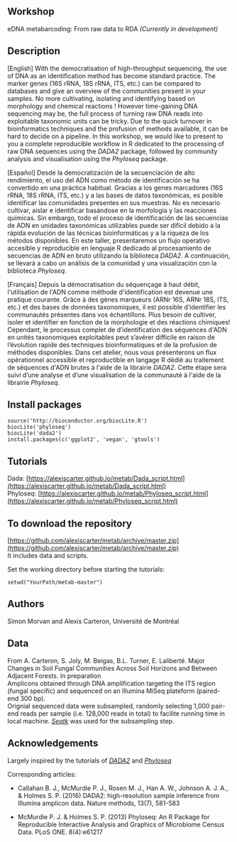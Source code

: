 ## Workshop
eDNA metabarcoding: From raw data to RDA
_(Currently in development)_

## Description

[English]
With the democratisation of high-throughput sequencing, the use of DNA as an identification method has become standard practice. The marker genes (16S rRNA, 18S rRNA, ITS, etc.) can be compared to databases and give an overview of the communities present in your samples. No more cultivating, isolating and identifying based on morphology and chemical reactions ! However time-gaining DNA sequencing may be, the full process of turning raw DNA reads into exploitable taxonomic units can be tricky. Due to the quick turnover in bioinformatics techniques and the profusion of methods available, it can be hard to decide on a pipeline. In this workshop, we would like to present to you a complete reproducible workflow in R dedicated to the processing of raw DNA sequences using the _DADA2_ package, followed by community analysis and visualisation using the _Phyloseq_ package.

[Español]
Desde la democratización de la secuenciación de alto rendimiento, el uso del ADN como método de identificación se ha convertido en una práctica habitual. Gracias a los genes marcadores (16S rRNA, 18S rRNA, ITS, etc.) y a las bases de datos taxonómicas, es posible identificar las comunidades presentes en sus muestras. No es necesario cultivar, aislar e identificar basándose en la morfología y las reacciones químicas. Sin embargo, todo el proceso de identificación de las secuencias de ADN en unidades taxonómicas utilizables puede ser difícil debido a la rápida evolución de las técnicas bioinformáticas y a la riqueza de los métodos disponibles. En este taller, presentaremos un flujo operativo accesible y reproducible en lenguaje R dedicado al procesamiento de secuencias de ADN en bruto utilizando la biblioteca _DADA2_. A continuación, se llevará a cabo un análisis de la comunidad y una visualización con la biblioteca _Phyloseq_.

[Français]
Depuis la démocratisation du séquençage à haut débit, l'utilisation de l'ADN comme méthode d'identification est devenue une pratique courante. Grâce à des gènes marqueurs (ARNr 16S, ARNr 18S, ITS, etc.) et des bases de données taxonomiques, il est possible d’identifier les communautés présentes dans vos échantillons. Plus besoin de cultiver, isoler et identifier en fonction de la morphologie et des réactions chimiques! Cependant, le processus complet de d’identification des séquences d'ADN en unités taxonomiques exploitables peut s’avérer difficile en raison de l’évolution rapide des techniques bioinformatiques et de la profusion de méthodes disponibles. Dans cet atelier, nous vous présenterons un flux opérationnel accessible et reproductible en langage R dédié au traitement de séquences d'ADN brutes à l'aide de la librairie _DADA2_. Cette étape sera suivi d’une analyse et d’une visualisation de la communauté à l'aide de la librairie _Phyloseq_.

## Install packages
```
source('http://bioconductor.org/biocLite.R')
biocLite('phyloseq')
biocLite('dada2')
install.packages(c('ggplot2', 'vegan', 'gtools')
```

## Tutorials
Dada: [https://alexiscarter.github.io/metab/Dada_script.html](https://alexiscarter.github.io/metab/Dada_script.html)  
Phyloseq: [https://alexiscarter.github.io/metab/Phyloseq_script.html](https://alexiscarter.github.io/metab/Phyloseq_script.html)

## To download the repository
[https://github.com/alexiscarter/metab/archive/master.zip](https://github.com/alexiscarter/metab/archive/master.zip)  
It includes data and scripts.
<br>

Set the working directory before starting the tutorials:  
```
setwd("YourPath/metab-master")
```

## Authors
Simon Morvan and Alexis Carteron,
Université de Montréal

## Data  
From A. Carteron, S. Joly, M. Beigas, B.L. Turner, E. Laliberté. Major Changes in Soil Fungal Communities Across Soil Horizons and Between Adjacent Forests. In preparation  
Amplicons obtained through DNA amplification targeting the ITS region (fungal specific) and sequenced on an Illumina MiSeq plateform (paired-end 300 bp).  
Orignial sequenced data were subsampled, randomly selecting 1,000 pair-end reads per sample (i.e. 128,000 reads in total) to facilite running time in local machine. [_Seqtk_](https://github.com/lh3/seqtk) was used for the subsampling step.

## Acknowledgements
Largely inspired by the tutorials of [_DADA2_](https://benjjneb.github.io/dada2/index.html) and [_Phyloseq_](https://joey711.github.io/phyloseq/)

Corresponding articles:

* Callahan B. J., McMurdie P. J., Rosen M. J., Han A. W., Johnson A. J. A., & Holmes S. P. (2016) DADA2: high-resolution sample inference from Illumina amplicon data. Nature methods, 13(7), 581-583

* McMurdie P. J. & Holmes S. P. (2013) Phyloseq: An R Package for Reproducible Interactive Analysis and Graphics of Microbiome Census Data. PLoS ONE. 8(4):e61217
